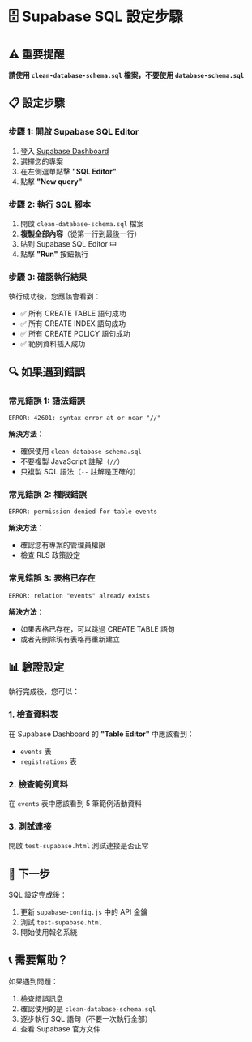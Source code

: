 # 🗄️ Supabase SQL 設定步驟

## ⚠️ 重要提醒

**請使用 `clean-database-schema.sql` 檔案，不要使用 `database-schema.sql`**

## 📋 設定步驟

### 步驟 1: 開啟 Supabase SQL Editor
1. 登入 [Supabase Dashboard](https://supabase.com/dashboard)
2. 選擇您的專案
3. 在左側選單點擊 **"SQL Editor"**
4. 點擊 **"New query"**

### 步驟 2: 執行 SQL 腳本
1. 開啟 `clean-database-schema.sql` 檔案
2. **複製全部內容**（從第一行到最後一行）
3. 貼到 Supabase SQL Editor 中
4. 點擊 **"Run"** 按鈕執行

### 步驟 3: 確認執行結果
執行成功後，您應該會看到：
- ✅ 所有 CREATE TABLE 語句成功
- ✅ 所有 CREATE INDEX 語句成功
- ✅ 所有 CREATE POLICY 語句成功
- ✅ 範例資料插入成功

## 🔍 如果遇到錯誤

### 常見錯誤 1: 語法錯誤
```
ERROR: 42601: syntax error at or near "//"
```
**解決方法**：
- 確保使用 `clean-database-schema.sql`
- 不要複製 JavaScript 註解（`//`）
- 只複製 SQL 語法（`--` 註解是正確的）

### 常見錯誤 2: 權限錯誤
```
ERROR: permission denied for table events
```
**解決方法**：
- 確認您有專案的管理員權限
- 檢查 RLS 政策設定

### 常見錯誤 3: 表格已存在
```
ERROR: relation "events" already exists
```
**解決方法**：
- 如果表格已存在，可以跳過 CREATE TABLE 語句
- 或者先刪除現有表格再重新建立

## 📊 驗證設定

執行完成後，您可以：

### 1. 檢查資料表
在 Supabase Dashboard 的 **"Table Editor"** 中應該看到：
- `events` 表
- `registrations` 表

### 2. 檢查範例資料
在 `events` 表中應該看到 5 筆範例活動資料

### 3. 測試連接
開啟 `test-supabase.html` 測試連接是否正常

## 🚀 下一步

SQL 設定完成後：
1. 更新 `supabase-config.js` 中的 API 金鑰
2. 測試 `test-supabase.html`
3. 開始使用報名系統

## 📞 需要幫助？

如果遇到問題：
1. 檢查錯誤訊息
2. 確認使用的是 `clean-database-schema.sql`
3. 逐步執行 SQL 語句（不要一次執行全部）
4. 查看 Supabase 官方文件




